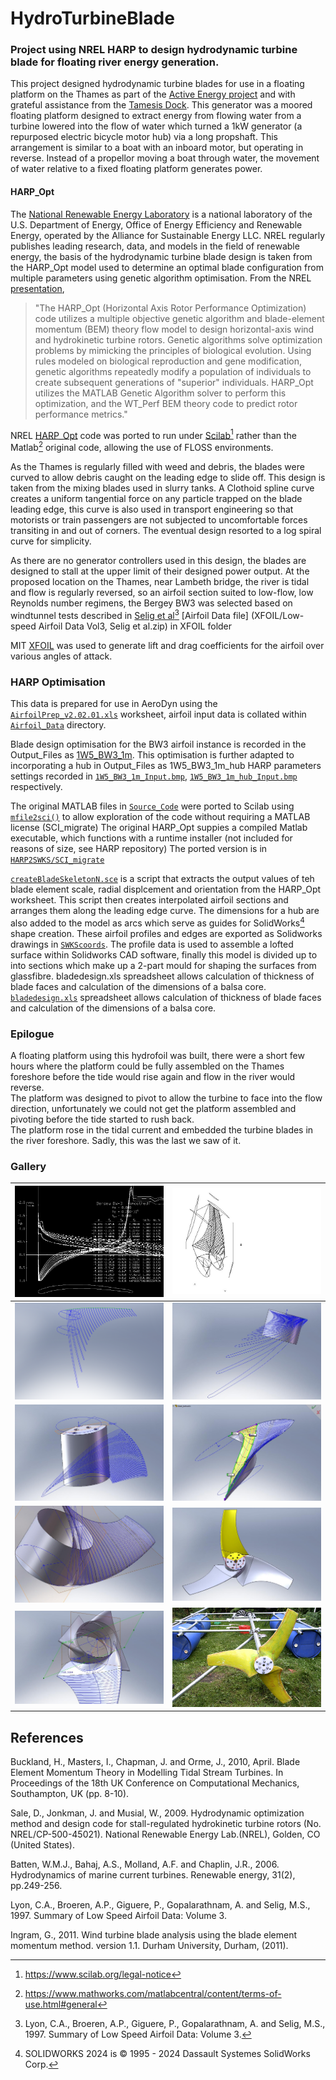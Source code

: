# HydroTurbineBlade
### Project using NREL HARP to design hydrodynamic turbine blade for floating river energy generation.

This project designed hydrodynamic turbine blades for use in a floating platform on the Thames as part of the [Active Energy project](https://cspace.org.uk/category/cspace-projects/active-energy/) and with grateful assistance from the [Tamesis Dock](https://www.tdock.co.uk/).
This generator was a moored floating platform designed to extract energy from flowing water from a turbine lowered into the flow of water which turned a 1kW generator (a repurposed electric bicycle motor hub) via a long propshaft. 
This arrangement is similar to a boat with an inboard motor, but operating in reverse. Instead of a propellor moving a boat through water, the movement of water relative to a fixed floating platform generates power. 

#### HARP_Opt

The [National Renewable Energy Laboratory](https://www.nrel.gov/wind/) is a national laboratory of the U.S. Department of Energy, Office of Energy Efficiency and Renewable Energy, operated by the Alliance for Sustainable Energy LLC. 
NREL regularly publishes leading research, data, and models in the field of renewable energy, the basis of the hydrodynamic turbine blade design is taken from the HARP_Opt model used to determine an optimal blade configuration from multiple parameters using genetic algorithm optimisation.
From the NREL [presentation](./docs/WT_Perf_Users-guide.pdf),

 > "The HARP_Opt (Horizontal Axis Rotor Performance Optimization) code utilizes a multiple objective genetic algorithm and blade-element momentum (BEM) theory flow model to design horizontal-axis wind and hydrokinetic turbine rotors.
Genetic algorithms solve optimization problems by mimicking the principles of biological evolution. Using rules modeled on biological reproduction and gene modification, genetic algorithms repeatedly modify a population of individuals to create subsequent generations of
"superior" individuals. HARP_Opt utilizes the MATLAB Genetic Algorithm solver to perform this optimization, and the WT_Perf BEM theory code to predict rotor performance metrics."

NREL [HARP_Opt](https://github.com/NREL/HARP_Opt) code was ported to run under [Scilab](https://www.scilab.org/)[^1] rather than the Matlab[^2] original code, 
allowing the use of FLOSS environments.

As the Thames is regularly filled with weed and debris, the blades were curved to allow debris caught on the leading edge to slide off. 
This design is taken from the mixing blades used in slurry tanks. 
A Clothoid spline curve creates a uniform tangential force on any particle trapped on the blade leading edge, this curve is also used in transport engineering so that motorists or train passengers are not subjected to uncomfortable forces transiting in and out of corners. 
The eventual design resorted to a log spiral curve for simplicity.

As there are no generator controllers used in this design, the blades are designed to stall at the upper limit of their designed power output. 
At the proposed location on the Thames, near Lambeth bridge, the river is tidal and flow is regularly reversed, so an airfoil section suited to low-flow, 
low Reynolds number regimens, the Bergey BW3 was selected based on windtunnel tests described in [Selig et al](https://m-selig.ae.illinois.edu/uiuc_lsat/Low-Speed-Airfoil-Data-V3.pdf)[^3]
[Airfoil Data file] (XFOIL/Low-speed Airfoil Data Vol3, Selig et al.zip) in XFOIL folder

MIT [XFOIL](https://web.mit.edu/drela/Public/web/xfoil/) was used to generate lift and drag coefficients for the airfoil over various angles of attack.

### HARP Optimisation

This data is prepared for use in AeroDyn using the [`AirfoilPrep_v2.02.01.xls`](HARP/Input_Files/AirfoilPrep_v2.02.01.xls) worksheet, airfoil input data is collated within [`Airfoil_Data`](./HARP/Input_Files/Airfoil_Data) directory.

Blade design optimisation for the BW3 airfoil instance is recorded in the Output_Files as [1W5_BW3_1m](./HARP/Output_Files/1W5_BW3_1m). 
This optimisation is further adapted to incorporating a hub in Output_Files as 1W5_BW3_1m_hub
HARP parameters settings recorded in [`1W5_BW3_1m_Input.bmp`](./HARP/Output_Files/1W5_BW3_1m/1W5_BW3_1m_Input.bmp), [`1W5_BW3_1m_hub_Input.bmp`](./HARP/Output_Files/1W5_BW3_1m_hub/1W5_BW3_1m_hub_Input.bmp) respectively.

The original MATLAB files in [`Source_Code`](./HARP/Source_Code) were ported to Scilab using [`mfile2sci()`](https://help.scilab.org/docs/2024.1.0/en_US/mfile2sci.html) to allow exploration of the code without requiring a MATLAB license (SCI_migrate)
The original HARP_Opt suppies a compiled Matlab executable, which functions with a runtime installer (not included for reasons of size, see HARP repository)
The ported version is in [`HARP2SWKS/SCI_migrate`](./HARP/HARP2SWKS/SCI_migrate)

[`createBladeSkeletonN.sce`](./HARP/HARP2SWKS/createBladeSkeletonN.sce) is a script that extracts the output values of teh blade element scale, radial displcement and orientation from the HARP_Opt worksheet.
This script then creates interpolated airfoil sections and arranges them along the leading edge curve.
The dimensions for a hub are also added to the model as arcs which serve as guides for SolidWorks[^4] shape creation.
These airfoil profiles and edges are exported as Solidworks drawings in [`SWKScoords`](./HARP/Output_Files/1W5_BW3_1m_hub/SWKScoords).
The profile data is used to assemble a lofted surface within Solidworks CAD software, finally this model is divided up to into sections which make up a 2-part mould for shaping the surfaces from glassfibre.
bladedesign.xls spreadsheet allows calculation of thickness of blade faces and calculation of the dimensions of a balsa core.
[`bladedesign.xls`](./SWKS_hydrofoil/bladedesign.xls) spreadsheet allows calculation of thickness of blade faces and calculation of the dimensions of a balsa core.

### Epilogue
A floating platform using this hydrofoil was built, there were a short few hours where the platform could be fully assembled on the Thames foreshore before the tide would rise again and flow in the river would reverse.  
The platform was designed to pivot to allow the turbine to face into the flow direction, unfortunately we could not get the platform assembled and pivoting before the tide started to rush back.  
The platform rose in the tidal current and embedded the turbine blades in the river foreshore. Sadly, this was the last we saw of it. 

[^1]: https://www.scilab.org/legal-notice
[^2]: https://www.mathworks.com/matlabcentral/content/terms-of-use.html#general
[^3]: Lyon, C.A., Broeren, A.P., Giguere, P., Gopalarathnam, A. and Selig, M.S., 1997. Summary of Low Speed Airfoil Data: Volume 3.
[^4]: SOLIDWORKS 2024 is © 1995 - 2024 Dassault Systemes SolidWorks Corp.

### Gallery

| ![Bergey BW-3 airfoil](XFOIL/BW3.png "Bergey BW-3 airfoil") | ![Scilab_curve_output](docs/images/Scilab_curve_output.jpg  "Scilab_curve_output") |
|----------------------------------------------------------------------------------------------------------------|------------------------------------------------------------------------------------|
| ![chords root](docs/images/chords_root.PNG "chords root")                                                      | ![Blade chords](docs/images/Blade_chords.JPG "Blade chords")                       |
| ![Hub chords](docs/images/Hub_hydrofoil_chords.JPG "Hub_hydrofoil_chords")                                     | ![Root curve3](docs/images/Root_curve3.JPG "Root curve3")                                                                            |
| ![Root_curve](docs/images/Root_curve.JPG "Root_curve")                                                         | ![Three way blades](docs/images/Three_way_blades.JPG  "Three way blades")             |
| ![Three_way_root](docs/images/Three_way_root.JPG  "Three_way_root")                                            | ![](docs/images/MG_2504.jpg "")                                                    |


## References

Buckland, H., Masters, I., Chapman, J. and Orme, J., 2010, April. Blade Element Momentum Theory in Modelling Tidal Stream Turbines. In Proceedings of the 18th UK Conference on Computational Mechanics, Southampton, UK (pp. 8-10).

Sale, D., Jonkman, J. and Musial, W., 2009. Hydrodynamic optimization method and design code for stall-regulated hydrokinetic turbine rotors (No. NREL/CP-500-45021). National Renewable Energy Lab.(NREL), Golden, CO (United States).

Batten, W.M.J., Bahaj, A.S., Molland, A.F. and Chaplin, J.R., 2006. Hydrodynamics of marine current turbines. Renewable energy, 31(2), pp.249-256.

Lyon, C.A., Broeren, A.P., Giguere, P., Gopalarathnam, A. and Selig, M.S., 1997. Summary of Low Speed Airfoil Data: Volume 3.

Ingram, G., 2011. Wind turbine blade analysis using the blade element momentum method. version 1.1. Durham University, Durham, (2011).


